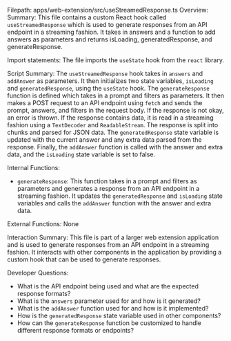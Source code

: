 Filepath: apps/web-extension/src/useStreamedResponse.ts
Overview: Summary:
This file contains a custom React hook called `useStreamedResponse` which is used to generate responses from an API endpoint in a streaming fashion. It takes in answers and a function to add answers as parameters and returns isLoading, generatedResponse, and generateResponse.

Import statements:
The file imports the `useState` hook from the `react` library.

Script Summary:
The `useStreamedResponse` hook takes in `answers` and `addAnswer` as parameters. It then initializes two state variables, `isLoading` and `generatedResponse`, using the `useState` hook. The `generateResponse` function is defined which takes in a prompt and filters as parameters. It then makes a POST request to an API endpoint using `fetch` and sends the prompt, answers, and filters in the request body. If the response is not okay, an error is thrown. If the response contains data, it is read in a streaming fashion using a `TextDecoder` and `ReadableStream`. The response is split into chunks and parsed for JSON data. The `generatedResponse` state variable is updated with the current answer and any extra data parsed from the response. Finally, the `addAnswer` function is called with the answer and extra data, and the `isLoading` state variable is set to false.

Internal Functions:
- `generateResponse`: This function takes in a prompt and filters as parameters and generates a response from an API endpoint in a streaming fashion. It updates the `generatedResponse` and `isLoading` state variables and calls the `addAnswer` function with the answer and extra data.

External Functions:
None

Interaction Summary:
This file is part of a larger web extension application and is used to generate responses from an API endpoint in a streaming fashion. It interacts with other components in the application by providing a custom hook that can be used to generate responses.

Developer Questions:
- What is the API endpoint being used and what are the expected response formats?
- What is the `answers` parameter used for and how is it generated?
- What is the `addAnswer` function used for and how is it implemented?
- How is the `generatedResponse` state variable used in other components?
- How can the `generateResponse` function be customized to handle different response formats or endpoints?

